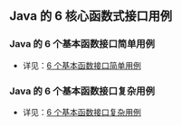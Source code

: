 ## Java 的 6 核心函数式接口用例

### Java 的 6 个基本函数接口简单用例
- 详见：[6 个基本函数接口简单用例](https://github.com/JesseZ332623/Java-Functional-Interface/blob/master/src/main/java/BasicFunctionalInterface.java)

### Java 的 6 个基本函数接口复杂用例
- 详见：[6 个基本函数接口复杂用例](https://github.com/JesseZ332623/Java-Functional-Interface/blob/master/src/main/java/EnhancedFunctionalInterface.java)